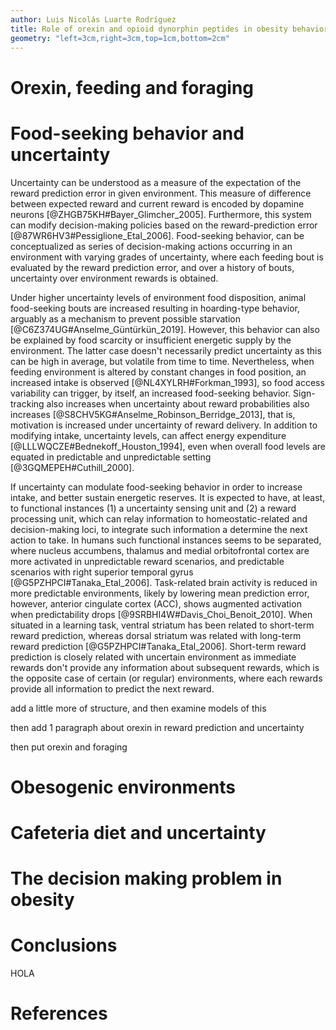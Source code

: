 ```yaml
---
author: Luis Nicolás Luarte Rodríguez
title: Role of orexin and opioid dynorphin peptides in obesity behavioral dysregulation
geometry: "left=3cm,right=3cm,top=1cm,bottom=2cm"
---
```


# Orexin, feeding and foraging

# Food-seeking behavior and uncertainty

Uncertainty can be understood as a measure of the expectation of the reward prediction error in given environment. This measure of difference between expected reward and current reward is encoded by dopamine neurons [@ZHGB75KH#Bayer_Glimcher_2005]. Furthermore, this system can modify decision-making policies based on the reward-prediction error [@87WR6HV3#Pessiglione_Etal_2006]. Food-seeking behavior, can be conceptualized as series of decision-making actions occurring in an environment with varying grades of uncertainty, where each feeding bout is evaluated by the reward prediction error, and over a history of bouts, uncertainty over environment rewards is obtained.

Under higher uncertainty levels of environment food disposition, animal food-seeking bouts are increased resulting in hoarding-type behavior, arguably as a mechanism to prevent possible starvation [@C6Z374UG#Anselme_Güntürkün_2019]. However, this behavior can also be explained by food scarcity or insufficient energetic supply by the environment. The latter case doesn't necessarily predict uncertainty as this can be high in average, but volatile from time to time. Nevertheless, when feeding environment is altered by constant changes in food position, an increased intake is observed [@NL4XYLRH#Forkman_1993], so food access variability can trigger, by itself, an increased food-seeking behavior. Sign-tracking also increases when uncertainty about reward probabilities also increases [@S8CHV5KG#Anselme_Robinson_Berridge_2013], that is, motivation is increased under uncertainty of reward delivery. In addition to modifying intake, uncertainty levels, can affect energy expenditure [@LLLWQCZE#Bednekoff_Houston_1994], even when overall food levels are equated in predictable and unpredictable setting [@3GQMEPEH#Cuthill_2000].

If uncertainty can modulate food-seeking behavior in order to increase intake, and better sustain energetic reserves. It is expected to have, at least, to functional instances (1) a uncertainty sensing unit and (2) a reward processing unit, which can relay information to homeostatic-related and decision-making loci, to integrate such information a determine the next action to take. In humans such functional instances seems to be separated, where nucleus accumbens, thalamus and medial orbitofrontal cortex are more activated in unpredictable reward scenarios, and predictable scenarios with right superior temporal gyrus [@G5PZHPCI#Tanaka_Etal_2006]. Task-related brain activity is reduced in more predictable environments, likely by lowering mean prediction error, however, anterior cingulate cortex (ACC), shows augmented activation when predictability drops [@9SRBHI4W#Davis_Choi_Benoit_2010]. When situated in a learning task, ventral striatum has been related to short-term reward prediction, whereas dorsal striatum was related with long-term reward prediction [@G5PZHPCI#Tanaka_Etal_2006]. Short-term reward prediction is closely related with uncertain environment as immediate rewards don't provide any information about subsequent rewards, which is the opposite case of certain (or regular) environments, where each rewards provide all information to predict the next reward.

add a little more of structure, and then examine models of this

then add 1 paragraph about orexin in reward prediction and uncertainty

then put orexin and foraging










# Obesogenic environments

# Cafeteria diet and uncertainty

# The decision making problem in obesity

# Conclusions

HOLA

# References
